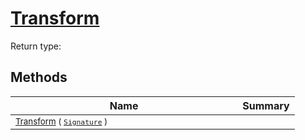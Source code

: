 # [Transform](./ComponentExtraction-100663565.md)


Return type:
## Methods

| Name | Summary | 
| --- | --- | 
| <sub>[Transform](./ComponentExtraction-100663565.md) ( [`Signature`](./../../Signature.md) )</sub><img width=200/>| <sub></sub>| <br>


